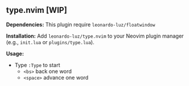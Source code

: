 ## type.nvim [WIP]

**Dependencies:** This plugin require `leonardo-luz/floatwindow`

**Installation:**  Add `leonardo-luz/type.nvim` to your Neovim plugin manager (e.g., `init.lua` or `plugins/type.lua`).

**Usage:**
* Type `:Type` to start
    * `<bs>` back one word
    * `<space>` advance one word
